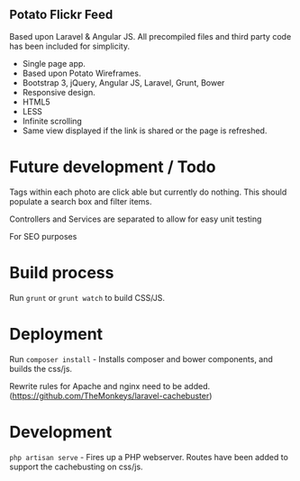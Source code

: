 ## Potato Flickr Feed

Based upon Laravel & Angular JS. All precompiled files and third party code has been included for simplicity.

 - Single page app.
 - Based upon Potato Wireframes.
 - Bootstrap 3, jQuery, Angular JS, Laravel, Grunt, Bower
 - Responsive design.
 - HTML5
 - LESS
 - Infinite scrolling
 - Same view displayed if the link is shared or the page is refreshed.

# Future development / Todo

Tags within each photo are click able but currently do nothing. This should populate a search box and filter items.

Controllers and Services are separated to allow for easy unit testing

For SEO purposes

# Build process

Run `grunt` or `grunt watch` to build CSS/JS.

# Deployment

Run `composer install` - Installs composer and bower components, and builds the css/js.

Rewrite rules for Apache and nginx need to be added. (https://github.com/TheMonkeys/laravel-cachebuster)

# Development

`php artisan serve` - Fires up a PHP webserver. Routes have been added to support the cachebusting on css/js.